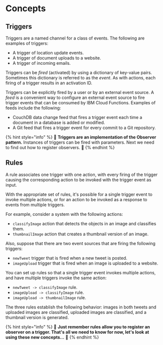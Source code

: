 <!--
#
# Licensed to the Apache Software Foundation (ASF) under one or more
# contributor license agreements.  See the NOTICE file distributed with
# this work for additional information regarding copyright ownership.
# The ASF licenses this file to You under the Apache License, Version 2.0
# (the "License"); you may not use this file except in compliance with
# the License.  You may obtain a copy of the License at
#
#     http://www.apache.org/licenses/LICENSE-2.0
#
# Unless required by applicable law or agreed to in writing, software
# distributed under the License is distributed on an "AS IS" BASIS,
# WITHOUT WARRANTIES OR CONDITIONS OF ANY KIND, either express or implied.
# See the License for the specific language governing permissions and
# limitations under the License.
#
-->

# Concepts

## Triggers

Triggers are a named channel for a class of events. The following are examples of triggers:

* A trigger of location update events.
* A trigger of document uploads to a website.
* A trigger of incoming emails.

Triggers can be _fired_ \(activated\) by using a dictionary of key-value pairs. Sometimes this dictionary is referred to as the _event_. As with actions, each firing of a trigger results in an activation ID.

Triggers can be explicitly fired by a user or by an external event source. A _feed_ is a convenient way to configure an external event source to fire trigger events that can be consumed by IBM Cloud Functions. Examples of feeds include the following:

* CouchDB data change feed that fires a trigger event each time a document in a database is added or modified.
* A Git feed that fires a trigger event for every commit to a Git repository.

{% hint style="info" %}
🎉 **Triggers are an implementation of the Observer pattern.** Instances of triggers can be fired with parameters. Next we need to find out how to register observers. 🎉
{% endhint %}

## Rules

A rule associates one trigger with one action, with every firing of the trigger causing the corresponding action to be invoked with the trigger event as input.

With the appropriate set of rules, it's possible for a single trigger event to invoke multiple actions, or for an action to be invoked as a response to events from multiple triggers.

For example, consider a system with the following actions:

* `classifyImage` action that detects the objects in an image and classifies them.
* `thumbnailImage` action that creates a thumbnail version of an image.

Also, suppose that there are two event sources that are firing the following triggers:

* `newTweet` trigger that is fired when a new tweet is posted.
* `imageUpload` trigger that is fired when an image is uploaded to a website.

You can set up rules so that a single trigger event invokes multiple actions, and have multiple triggers invoke the same action:

* `newTweet -> classifyImage` rule.
* `imageUpload -> classifyImage` rule.
* `imageUpload -> thumbnailImage` rule.

The three rules establish the following behavior: images in both tweets and uploaded images are classified, uploaded images are classified, and a thumbnail version is generated.

{% hint style="info" %}
🎉 **Just remember rules allow you to register an observer on a trigger. That's all we need to know for now, let's look at using these new concepts…** 🎉
{% endhint %}
